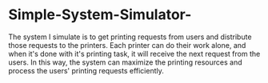 # Simple-System-Simulator-
The system I simulate is to get printing requests from users and distribute those requests to the printers. Each printer can do their work alone, and when it's done with it's printing task, it will receive the next request from the users. In this way, the system can maximize the printing resources and process the users' printing requests efficiently.
